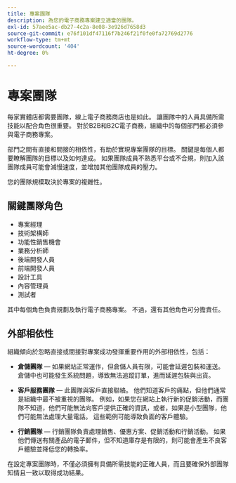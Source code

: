 ```yaml
---
title: 專案團隊
description: 為您的電子商務專案建立適當的團隊。
exl-id: 57aee5ac-db27-4c2a-8e08-3e926d7658d3
source-git-commit: e76f101df47116f7b246f21f0fe0fa72769d2776
workflow-type: tm+mt
source-wordcount: '404'
ht-degree: 0%

---
```


# 專案團隊

每家實體店都需要團隊，線上電子商務商店也是如此。 讓團隊中的人員具備所需技能以配合角色很重要。 對於B2B和B2C電子商務，組織中的每個部門都必須參與電子商務專案。

部門之間有直接和間接的相依性，有助於實現專案團隊的目標。 關鍵是每個人都要瞭解團隊的目標以及如何達成。 如果團隊成員不熟悉平台或不合規，則加入該團隊成員可能會減慢速度，並增加其他團隊成員的壓力。

您的團隊規模取決於專案的複雜性。

## 關鍵團隊角色

- 專案經理
- 技術架構師
- 功能性銷售機會
- 業務分析師
- 後端開發人員
- 前端開發人員
- 設計工具
- 內容管理員
- 測試者

其中每個角色負責規劃及執行電子商務專案。 不過，還有其他角色可分擔責任。

## 外部相依性

組織傾向於忽略直接或間接對專案成功發揮重要作用的外部相依性，包括：

- **倉儲團隊** — 如果網站正常運作，但倉儲人員有限，可能會延遲包裝和運送。 倉儲中也可能發生系統問題，導致無法追蹤訂單，進而延遲包裝與出貨。

- **客戶服務團隊** — 此團隊與客戶直接聯絡。 他們知道客戶的痛點，但他們通常是組織中最不被重視的團隊。 例如，如果您在網站上執行新的促銷活動，而團隊不知道，他們可能無法向客戶提供正確的資訊，或者，如果是小型團隊，他們可能無法處理大量電話。 這些範例可能導致負面的客戶體驗。

- **行銷團隊** — 行銷團隊負責處理銷售、優惠方案、促銷活動和行銷活動。 如果他們傳送有關產品的電子郵件，但不知道庫存是有限的，則可能會產生不良客戶體驗並降低您的轉換率。

在設定專案團隊時，不僅必須擁有具備所需技能的正確人員，而且要確保外部團隊知情且一致以取得成功結果。
